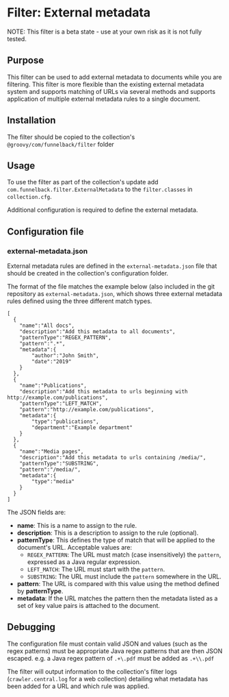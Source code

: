 # Filter: External metadata

NOTE: This filter is a beta state - use at your own risk as it is not fully tested.

## Purpose

This filter can be used to add external metadata to documents while you are filtering. This filter is more flexible than the existing external metadata system and supports matching of URLs via several methods and supports application of multiple external metadata rules to a single document.

## Installation

The filter should be copied to the collection's `@groovy/com/funnelback/filter` folder

## Usage

To use the filter as part of the collection's update add `com.funnelback.filter.ExternalMetadata` to the `filter.classes` in `collection.cfg`.  

Additional configuration is required to define the external metadata. 

## Configuration file

### external-metadata.json

External metadata rules are defined in the `external-metadata.json` file that should be created in the collection's configuration folder.

The format of the file matches the example below (also included in the git repository as `external-metadata.json`, which shows three external metadata rules defined using the three different match types.

```
[
  {
    "name":"All docs",
    "description":"Add this metadata to all documents",
    "patternType":"REGEX_PATTERN",
    "pattern":".*",
    "metadata":{
        "author":"John Smith",
        "date":"2019"
    }
  },
  {
    "name":"Publications",
    "description":"Add this metadata to urls beginning with http://example.com/publications",
    "patternType":"LEFT_MATCH",
    "pattern":"http://example.com/publications",
    "metadata":{
        "type":"publications",
        "department":"Example department"
    }
  },
  {
    "name":"Media pages",
    "description":"Add this metadata to urls containing /media/",
    "patternType":"SUBSTRING",
    "pattern":"/media/",
    "metadata":{
        "type":"media"
    }
  }
]
```

The JSON fields are:

* **name**: This is a name to assign to the rule.
* **description**: This is a description to assign to the rule (optional).
* **patternType**: This defines the type of match that will be applied to the document's URL. Acceptable values are: 
  * `REGEX_PATTERN`: The URL must match (case insensitively) the `pattern`, expressed as a Java regular expression.
  * `LEFT_MATCH`: The URL must start with the `pattern`.
  * `SUBSTRING`: The URL must include the `pattern` somewhere in the URL.
* **pattern**: The URL is compared with this value using the method defined by **patternType**.
* **metadata**: If the URL matches the pattern then the metadata listed as a set of key value pairs is attached to the document.

## Debugging

The configuration file must contain valid JSON and values (such as the regex patterns) must be appropriate Java regex patterns that are then JSON escaped. e.g. a Java regex pattern of `.+\.pdf` must be added as `.+\\.pdf`

The filter will output information to the collection's filter logs (`crawler.central.log` for a web collection) detailing what metadata has been added for a URL and which rule was applied.

